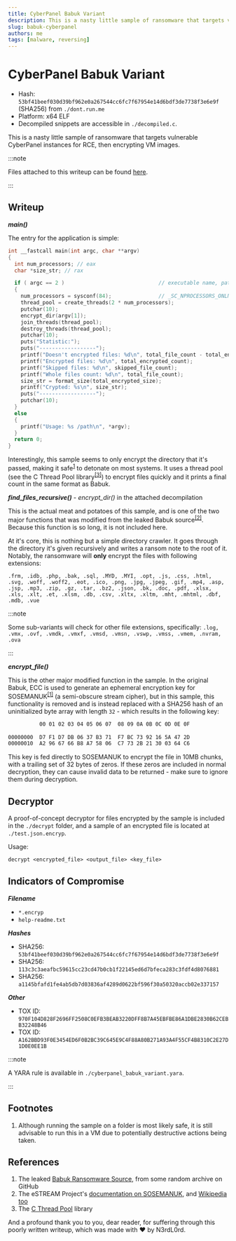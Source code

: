 ```yaml
---
title: CyberPanel Babuk Variant
description: This is a nasty little sample of ransomware that targets vulnerable CyberPanel instances for RCE, then encrypting VM images. However, it seems to have had its asymmetric encryption ripped entirely out!
slug: babuk-cyberpanel
authors: me
tags: [malware, reversing]
---
```


# CyberPanel Babuk Variant

- Hash: `53bf41beef030d39bf962e0a267544cc6fc7f67954e14d6bdf3de7738f3e6e9f` (SHA256) from `./dont.run.me`
- Platform: x64 ELF
- Decompiled snippets are accessible in `./decompiled.c`.

This is a nasty little sample of ransomware that targets vulnerable CyberPanel instances for RCE, then encrypting VM images.

<!-- truncate -->

:::note

Files attached to this writeup can be found [here](https://github.com/N3rdL0rd/writeups/tree/main/CyberPanel-Babuk-Variant).

:::

## Writeup

***main()***

The entry for the application is simple:

```c
int __fastcall main(int argc, char **argv)
{
  int num_processors; // eax
  char *size_str; // rax

  if ( argc == 2 )                              // executable name, path
  {
    num_processors = sysconf(84);               // _SC_NPROCESSORS_ONLN
    thread_pool = create_threads(2 * num_processors);
    putchar(10);
    encrypt_dir(argv[1]);
    join_threads(thread_pool);
    destroy_threads(thread_pool);
    putchar(10);
    puts("Statistic:");
    puts("------------------");
    printf("Doesn't encrypted files: %d\n", total_file_count - total_encrypted_count - skipped_file_count);
    printf("Encrypted files: %d\n", total_encrypted_count);
    printf("Skipped files: %d\n", skipped_file_count);
    printf("Whole files count: %d\n", total_file_count);
    size_str = format_size(total_encrypted_size);
    printf("Crypted: %s\n", size_str);
    puts("------------------");
    putchar(10);
  }
  else
  {
    printf("Usage: %s /path\n", *argv);
  }
  return 0;
}
```

Interestingly, this sample seems to only encrypt the directory that it's passed, making it safe<sup>[1](#footnotes)</sup> to detonate on most systems. It uses a thread pool (see the C Thread Pool library<sup>[[3]](#references)</sup>) to encrypt files quickly and it prints a final count in the same format as Babuk.

***find_files_recursive()*** - *encrypt_dir()* in the attached decompilation

This is the actual meat and potatoes of this sample, and is one of the two major functions that was modified from the leaked Babuk source<sup>[[2]](#references)</sup>. Because this function is so long, it is not included here.

At it's core, this is nothing but a simple directory crawler. It goes through the directory it's given recursively and writes a ransom note to the root of it. Notably, the ransomware will **only** encrypt the files with following extensions:

`.frm, .idb, .php, .bak, .sql, .MYD, .MYI, .opt, .js, .css, .html, .svg, .woff, .woff2, .eot, .ico, .png, .jpg, .jpeg, .gif, .mp4, .asp, .jsp, .mp3, .zip, .gz, .tar, .bz2, .json, .bk, .doc, .pdf, .xlsx, .xls, .xlt, .et, .xlsm, .db, .csv, .xltx, .xltm, .mht, .mhtml, .dbf, .mdb, .vue`

:::note

Some sub-variants will check for other file extensions, specifically: `.log, .vmx, .ovf, .vmdk, .vmxf, .vmsd, .vmsn, .vswp, .vmss, .vmem, .nvram, .ova`

:::

***encrypt_file()***

This is the other major modified function in the sample. In the original Babuk, ECC is used to generate an ephemeral encryption key for SOSEMANUK<sup>[[1]](#references)</sup> (a semi-obscure stream cipher), but in this sample, this functionality is removed and is instead replaced with a SHA256 hash of an uninitialized byte array with length `32` - which results in the following key:

```txt
          00 01 02 03 04 05 06 07  08 09 0A 0B 0C 0D 0E 0F
 
00000000  D7 F1 D7 DB 06 37 B3 71  F7 BC 73 92 16 5A 47 2D
00000010  A2 96 67 66 B8 A7 58 06  C7 73 2B 21 30 03 64 C6
```

This key is fed directly to SOSEMANUK to encrypt the file in 10MB chunks, with a trailing set of 32 bytes of zeros. If these zeros are included in normal decryption, they can cause invalid data to be returned - make sure to ignore them during decryption.

## Decryptor

A proof-of-concept decryptor for files encrypted by the sample is included in the `./decrypt` folder, and a sample of an encrypted file is located at `./test.json.encryp`.

Usage:

```txt
decrypt <encrypted_file> <output_file> <key_file>
```

## Indicators of Compromise

***Filename***

- `*.encryp`
- `help-readme.txt`

***Hashes***

- SHA256: `53bf41beef030d39bf962e0a267544cc6fc7f67954e14d6bdf3de7738f3e6e9f`
- SHA256: `113c3c3aeafbc59615cc23cd47b0cb1f22145ed6d7bfeca283c3fdf4d8076881`
- SHA256: `a1145bfafd1fe4ab5db7d03836af4289d0622bf596f30a50320accb02e337157`

***Other***

- TOX ID: `970F104D828F2696FF2508C0EFB3BEAB3220DFF8B7A45EBFBE86A1DBE2830B62CEBB32248B46`
- TOX ID: `A162BBD93F0E3454ED6F0B2BC39C645E9C4F88A80B271A93A4F55CF4B8310C2E27D1D0E0EE1B`

:::note

A YARA rule is available in `./cyberpanel_babuk_variant.yara`.

:::

## Footnotes

1. Although running the sample on a folder is most likely safe, it is still advisable to run this in a VM due to potentially destructive actions being taken.

## References

1. The leaked [Babuk Ransomware Source](https://github.com/Hildaboo/BabukRansomwareSourceCode), from some random archive on GitHub
2. The eSTREAM Project's [documentation on SOSEMANUK](https://web.archive.org/web/20210507120806/https://www.ecrypt.eu.org/stream/sosemanukpf.html), and [Wikipedia too](https://en.wikipedia.org/wiki/SOSEMANUK)
3. The [C Thread Pool](https://github.com/Pithikos/C-Thread-Pool) library

And a profound thank you to you, dear reader, for suffering through this poorly written writeup, which was made with :heart: by N3rdL0rd.


